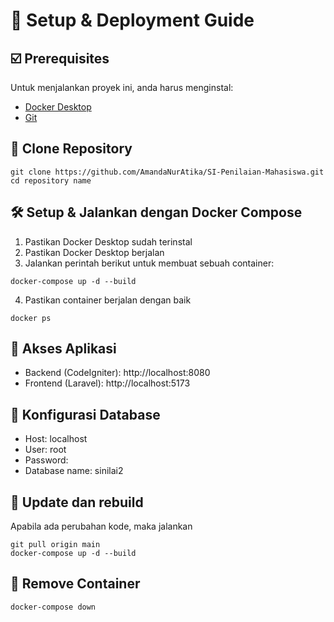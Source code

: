 # 🚀 Setup & Deployment Guide  
## ☑️ Prerequisites
Untuk menjalankan proyek ini, anda harus menginstal: 
- [Docker Desktop](https://www.docker.com/products/docker-desktop/)  
- [Git](https://git-scm.com/downloads)
  
## 📂 Clone Repository
```
git clone https://github.com/AmandaNurAtika/SI-Penilaian-Mahasiswa.git cd repository name
```
## 🛠️ Setup & Jalankan dengan Docker Compose
1. Pastikan Docker Desktop sudah terinstal
2. Pastikan Docker Desktop berjalan
3. Jalankan perintah berikut untuk membuat sebuah container:
```
docker-compose up -d --build
```
4. Pastikan container berjalan dengan baik
```
docker ps
```
   
## 🦩 Akses Aplikasi
- Backend (CodeIgniter): http://localhost:8080
- Frontend (Laravel): http://localhost:5173

## 🐧 Konfigurasi Database
- Host: localhost
- User: root
- Password:
- Database name: sinilai2

## 🔁 Update dan rebuild 
Apabila ada perubahan kode, maka jalankan
```
git pull origin main
docker-compose up -d --build
```

## 🚫 Remove Container
```
docker-compose down
```
